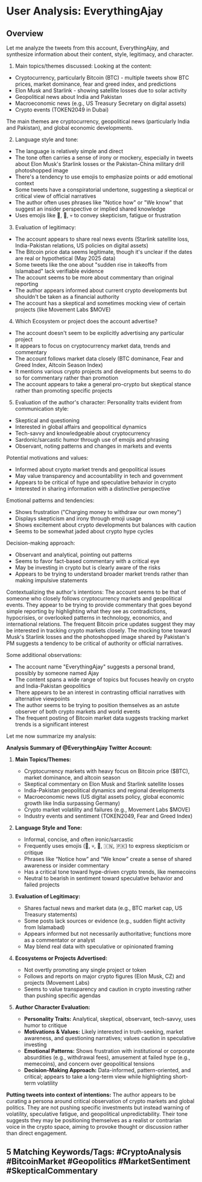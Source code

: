 # User Analysis: EverythingAjay

## Overview

<think>
Let me analyze the tweets from this account, EverythingAjay, and synthesize information about their content, style, legitimacy, and character.

1. Main topics/themes discussed:
Looking at the content:
- Cryptocurrency, particularly Bitcoin (BTC) - multiple tweets show BTC prices, market dominance, fear and greed index, and predictions
- Elon Musk and Starlink - showing satellite losses due to solar activity
- Geopolitical news about India and Pakistan
- Macroeconomic news (e.g., US Treasury Secretary on digital assets)
- Crypto events (TOKEN2049 in Dubai)

The main themes are cryptocurrency, geopolitical news (particularly India and Pakistan), and global economic developments.

2. Language style and tone:
- The language is relatively simple and direct
- The tone often carries a sense of irony or mockery, especially in tweets about Elon Musk's Starlink losses or the Pakistan-China military drill photoshopped image
- There's a tendency to use emojis to emphasize points or add emotional context
- Some tweets have a conspiratorial undertone, suggesting a skeptical or critical view of official narratives
- The author often uses phrases like "Notice how" or "We know" that suggest an insider perspective or implied shared knowledge
- Uses emojis like 🤔, 🫠, 💀 to convey skepticism, fatigue or frustration

3. Evaluation of legitimacy:
- The account appears to share real news events (Starlink satellite loss, India-Pakistan relations, US policies on digital assets)
- The Bitcoin price data seems legitimate, though it's unclear if the dates are real or hypothetical (May 2025 data)
- Some tweets like the one about "sudden rise in takeoffs from Islamabad" lack verifiable evidence
- The account seems to be more about commentary than original reporting
- The author appears informed about current crypto developments but shouldn't be taken as a financial authority
- The account has a skeptical and sometimes mocking view of certain projects (like Movement Labs $MOVE)

4. Which Ecosystem or project does the account advertise?
- The account doesn't seem to be explicitly advertising any particular project
- It appears to focus on cryptocurrency market data, trends and commentary
- The account follows market data closely (BTC dominance, Fear and Greed Index, Altcoin Season Index)
- It mentions various crypto projects and developments but seems to do so for commentary rather than promotion
- The account appears to take a general pro-crypto but skeptical stance rather than promoting specific projects

5. Evaluation of the author's character:
Personality traits evident from communication style:
- Skeptical and questioning
- Interested in global affairs and geopolitical dynamics
- Tech-savvy and knowledgeable about cryptocurrency
- Sardonic/sarcastic humor through use of emojis and phrasing
- Observant, noting patterns and changes in markets and events

Potential motivations and values:
- Informed about crypto market trends and geopolitical issues
- May value transparency and accountability in tech and government
- Appears to be critical of hype and speculative behavior in crypto
- Interested in sharing information with a distinctive perspective

Emotional patterns and tendencies:
- Shows frustration ("Charging money to withdraw our own money")
- Displays skepticism and irony through emoji usage
- Shows excitement about crypto developments but balances with caution
- Seems to be somewhat jaded about crypto hype cycles

Decision-making approach:
- Observant and analytical, pointing out patterns
- Seems to favor fact-based commentary with a critical eye
- May be investing in crypto but is clearly aware of the risks
- Appears to be trying to understand broader market trends rather than making impulsive statements

Contextualizing the author's intentions:
The account seems to be that of someone who closely follows cryptocurrency markets and geopolitical events. They appear to be trying to provide commentary that goes beyond simple reporting by highlighting what they see as contradictions, hypocrisies, or overlooked patterns in technology, economics, and international relations. The frequent Bitcoin price updates suggest they may be interested in tracking crypto markets closely. The mocking tone toward Musk's Starlink losses and the photoshopped image shared by Pakistan's PM suggests a tendency to be critical of authority or official narratives.

Some additional observations:
- The account name "EverythingAjay" suggests a personal brand, possibly by someone named Ajay
- The content spans a wide range of topics but focuses heavily on crypto and India-Pakistan geopolitics
- There appears to be an interest in contrasting official narratives with alternative viewpoints
- The author seems to be trying to position themselves as an astute observer of both crypto markets and world events
- The frequent posting of Bitcoin market data suggests tracking market trends is a significant interest

Let me now summarize my analysis:
</think>

**Analysis Summary of @EverythingAjay Twitter Account:**

1. **Main Topics/Themes:**
   - Cryptocurrency markets with heavy focus on Bitcoin price ($BTC), market dominance, and altcoin season
   - Skeptical commentary on Elon Musk and Starlink satellite losses
   - India-Pakistan geopolitical dynamics and regional developments
   - Macroeconomic news (US digital assets policy, global economic growth like India surpassing Germany)
   - Crypto market volatility and failures (e.g., Movement Labs $MOVE)
   - Industry events and sentiment (TOKEN2049, Fear and Greed Index)

2. **Language Style and Tone:**
   - Informal, concise, and often ironic/sarcastic
   - Frequently uses emojis (🫠, 💀, 🤔, 🇮🇳, 🇵🇰) to express skepticism or critique
   - Phrases like “Notice how” and “We know” create a sense of shared awareness or insider commentary
   - Has a critical tone toward hype-driven crypto trends, like memecoins
   - Neutral to bearish in sentiment toward speculative behavior and failed projects

3. **Evaluation of Legitimacy:**
   - Shares factual news and market data (e.g., BTC market cap, US Treasury statements)
   - Some posts lack sources or evidence (e.g., sudden flight activity from Islamabad)
   - Appears informed but not necessarily authoritative; functions more as a commentator or analyst
   - May blend real data with speculative or opinionated framing

4. **Ecosystems or Projects Advertised:**
   - Not overtly promoting any single project or token
   - Follows and reports on major crypto figures (Elon Musk, CZ) and projects (Movement Labs)
   - Seems to value transparency and caution in crypto investing rather than pushing specific agendas

5. **Author Character Evaluation:**
   - **Personality Traits:** Analytical, skeptical, observant, tech-savvy, uses humor to critique
   - **Motivations & Values:** Likely interested in truth-seeking, market awareness, and questioning narratives; values caution in speculative investing
   - **Emotional Patterns:** Shows frustration with institutional or corporate absurdities (e.g., withdrawal fees), amusement at failed hype (e.g., memecoins), and concern over geopolitical tensions
   - **Decision-Making Approach:** Data-informed, pattern-oriented, and critical; appears to take a long-term view while highlighting short-term volatility

**Putting tweets into context of intentions:**
The author appears to be curating a persona around critical observation of crypto markets and global politics. They are not pushing specific investments but instead warning of volatility, speculative fatigue, and geopolitical unpredictability. Their tone suggests they may be positioning themselves as a realist or contrarian voice in the crypto space, aiming to provoke thought or discussion rather than direct engagement.

**5 Matching Keywords/Tags:**
#CryptoAnalysis #BitcoinMarket #Geopolitics #MarketSentiment #SkepticalCommentary
---
